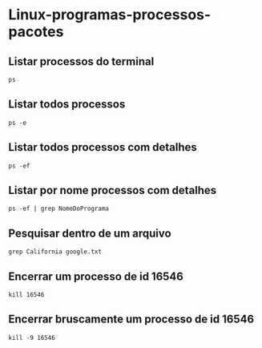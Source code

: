 # Linux-programas-processos-pacotes

## Listar processos do terminal

````
ps
````

## Listar todos processos 

````
ps -e
````

## Listar todos processos com detalhes

````
ps -ef
````

## Listar por nome processos com detalhes

````
ps -ef | grep NomeDoPrograma
````

## Pesquisar dentro de um arquivo

````
grep California google.txt
````

## Encerrar um processo de id 16546

````
kill 16546
````

## Encerrar bruscamente um processo de id 16546

````
kill -9 16546
````
